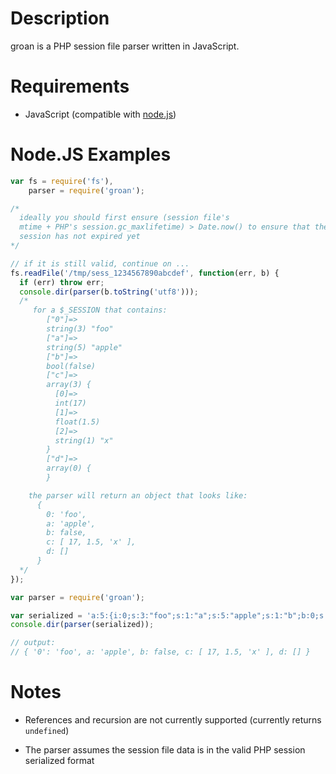 Description
===========

groan is a PHP session file parser written in JavaScript.


Requirements
============

* JavaScript (compatible with [node.js](http://nodejs.org/))


Node.JS Examples
================

```javascript
var fs = require('fs'),
    parser = require('groan');

/*
  ideally you should first ensure (session file's
  mtime + PHP's session.gc_maxlifetime) > Date.now() to ensure that the
  session has not expired yet
*/

// if it is still valid, continue on ...
fs.readFile('/tmp/sess_1234567890abcdef', function(err, b) {
  if (err) throw err;
  console.dir(parser(b.toString('utf8')));
  /*
     for a $_SESSION that contains:
        ["0"]=>
        string(3) "foo"
        ["a"]=>
        string(5) "apple"
        ["b"]=>
        bool(false)
        ["c"]=>
        array(3) {
          [0]=>
          int(17)
          [1]=>
          float(1.5)
          [2]=>
          string(1) "x"
        }
        ["d"]=>
        array(0) {
        }

    the parser will return an object that looks like:
      {
        0: 'foo',
        a: 'apple',
        b: false,
        c: [ 17, 1.5, 'x' ],
        d: []
      }
  */
});
```

```javascript
var parser = require('groan');

var serialized = 'a:5:{i:0;s:3:"foo";s:1:"a";s:5:"apple";s:1:"b";b:0;s:1:"c";a:3:{i:0;i:17;i:1;d:1.5;i:2;s:1:"x";}s:1:"d";a:0:{}}';
console.dir(parser(serialized));

// output:
// { '0': 'foo', a: 'apple', b: false, c: [ 17, 1.5, 'x' ], d: [] }
```


Notes
=====

* References and recursion are not currently supported (currently returns `undefined`)

* The parser assumes the session file data is in the valid PHP session serialized format
